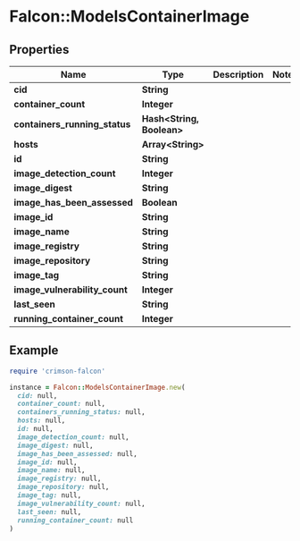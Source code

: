 # Falcon::ModelsContainerImage

## Properties

| Name | Type | Description | Notes |
| ---- | ---- | ----------- | ----- |
| **cid** | **String** |  |  |
| **container_count** | **Integer** |  |  |
| **containers_running_status** | **Hash&lt;String, Boolean&gt;** |  |  |
| **hosts** | **Array&lt;String&gt;** |  |  |
| **id** | **String** |  |  |
| **image_detection_count** | **Integer** |  |  |
| **image_digest** | **String** |  |  |
| **image_has_been_assessed** | **Boolean** |  |  |
| **image_id** | **String** |  |  |
| **image_name** | **String** |  |  |
| **image_registry** | **String** |  |  |
| **image_repository** | **String** |  |  |
| **image_tag** | **String** |  |  |
| **image_vulnerability_count** | **Integer** |  |  |
| **last_seen** | **String** |  |  |
| **running_container_count** | **Integer** |  |  |

## Example

```ruby
require 'crimson-falcon'

instance = Falcon::ModelsContainerImage.new(
  cid: null,
  container_count: null,
  containers_running_status: null,
  hosts: null,
  id: null,
  image_detection_count: null,
  image_digest: null,
  image_has_been_assessed: null,
  image_id: null,
  image_name: null,
  image_registry: null,
  image_repository: null,
  image_tag: null,
  image_vulnerability_count: null,
  last_seen: null,
  running_container_count: null
)
```

